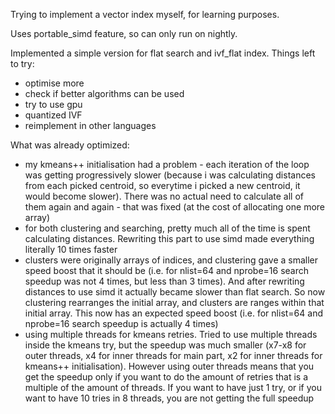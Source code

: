 Trying to implement a vector index myself, for learning purposes.

Uses portable_simd feature, so can only run on nightly.

Implemented a simple version for flat search and ivf_flat index. Things left to try:

* optimise more
* check if better algorithms can be used
* try to use gpu
* quantized IVF
* reimplement in other languages


What was already optimized:
* my kmeans++ initialisation had a problem - each iteration of the loop was getting progressively slower (because i was calculating distances from each picked centroid, so everytime i picked a new centroid, it would become slower). There was no actual need to calculate all of them again and again - that was fixed (at the cost of allocating one more array)
* for both clustering and searching, pretty much all of the time is spent calculating distances. Rewriting this part to use simd made everything literally 10 times faster
* clusters were originally arrays of indices, and clustering gave a smaller speed boost that it should be (i.e. for nlist=64 and nprobe=16 search speedup was not 4 times, but less than 3 times). And after rewriting distances to use simd it actually became slower than flat search. So now clustering rearranges the initial array, and clusters are ranges within that initial array. This now has an expected speed boost (i.e. for nlist=64 and nprobe=16 search speedup is actually 4 times)
* using multiple threads for kmeans retries. Tried to use multiple threads inside the kmeans try, but the speedup was much smaller (x7-x8 for outer threads, x4 for inner threads for main part, x2 for inner threads for kmeans++ initialisation). However using outer threads means that you get the speedup only if you want to do the amount of retries that is a multiple of the amount of threads. If you want to have just 1 try, or if you want to have 10 tries in 8 threads, you are not getting the full speedup
